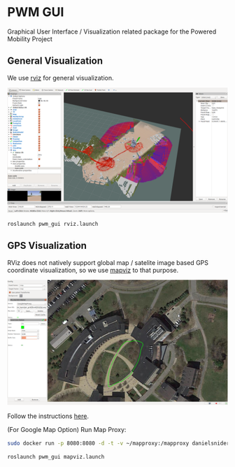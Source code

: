 # PWM GUI

Graphical User Interface / Visualization related package for the Powered Mobility Project

## General Visualization

We use [rviz](http://wiki.ros.org/rviz) for general visualization.

![rviz](figures/rviz.png)

```bash
roslaunch pwm_gui rviz.launch
```

## GPS Visualization

RViz does not natively support global map / satelite image based GPS coordinate visualization,
so we use [mapviz](http://wiki.ros.org/mapviz) to that purpose.

![gps](figures/gps.png)

Follow the instructions [here](https://github.com/danielsnider/MapViz-Tile-Map-Google-Maps-Satellite).

(For Google Map Option) Run Map Proxy:
```bash
sudo docker run -p 8080:8080 -d -t -v ~/mapproxy:/mapproxy danielsnider/mapproxy
```

```bash
roslaunch pwm_gui mapviz.launch
```
